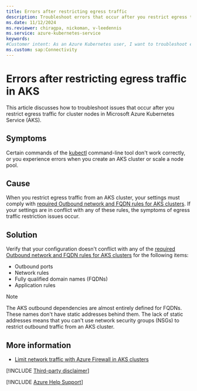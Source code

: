 ```yaml
---
title: Errors after restricting egress traffic
description: Troubleshoot errors that occur after you restrict egress traffic from an Azure Kubernetes Service (AKS) cluster.
ms.date: 11/12/2024
ms.reviewer: chiragpa, nickoman, v-leedennis
ms.service: azure-kubernetes-service
keywords:
#Customer intent: As an Azure Kubernetes user, I want to troubleshoot errors that occur after I restrict egress traffic so that I can access my AKS cluster successfully.
ms.custom: sap:Connectivity
---
```

# Errors after restricting egress traffic in AKS

This article discusses how to troubleshoot issues that occur after you restrict egress traffic for cluster nodes in Microsoft Azure Kubernetes Service (AKS).

## Symptoms

Certain commands of the [kubectl](https://kubernetes.io/docs/reference/kubectl/) command-line tool don't work correctly, or you experience errors when you create an AKS cluster or scale a node pool.

## Cause

When you restrict egress traffic from an AKS cluster, your settings must comply with [required Outbound network and FQDN rules for AKS clusters](/azure/aks/outbound-rules-control-egress). If your settings are in conflict with any of these rules, the symptoms of egress traffic restriction issues occur.

## Solution

Verify that your configuration doesn't conflict with any of the [required Outbound network and FQDN rules for AKS clusters](/azure/aks/outbound-rules-control-egress) for the following items:

- Outbound ports
- Network rules
- Fully qualified domain names (FQDNs)
- Application rules

> [!NOTE]
> The AKS outbound dependencies are almost entirely defined for FQDNs. These names don't have static addresses behind them. The lack of static addresses means that you can't use network security groups (NSGs) to restrict outbound traffic from an AKS cluster.

## More information

- [Limit network traffic with Azure Firewall in AKS clusters](/azure/aks/limit-egress-traffic)

[!INCLUDE [Third-party disclaimer](../../../includes/third-party-disclaimer.md)]

[!INCLUDE [Azure Help Support](../../../includes/azure-help-support.md)]
